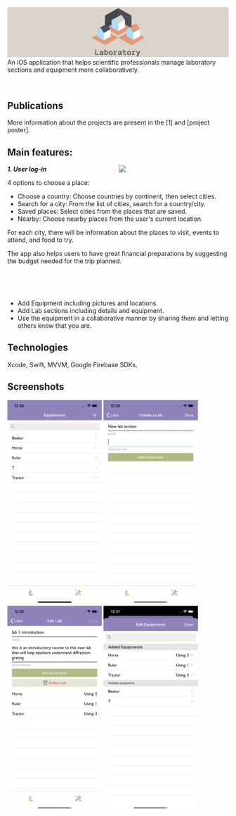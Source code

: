 ![alt laboratory](cover1.png)
An iOS application that helps scientific professionals manage laboratory sections and equipment more collaboratively.

<br/>
<h2>Publications</h2>
More information about the projects are present in the [1] and [project poster].



<h2>Main features:</h2>
<img align="right" src="Screenshots/places.png" width="250">

***1. User log-in***


4 options to choose a place:
- Choose a country: Choose countries by continent, then select cities.
- Search for a city: From the list of cities, search for a country/city.
- Saved places: Select cities from the places that are saved.
- Nearby: Choose nearby places from the user's current location.

For each city, there will be information about the places to visit, events to attend, and food to try.

The app also helps users to have great financial preparations by suggesting the budget needed for the trip planned.

<br/>
<br/>
<br/>

<ul>
    <li>Add Equipment including pictures and locations.</li>
    <li>Add Lab sections including details and equipment.</li>
    <li>Use the equipment in a collaborative manner by sharing them and letting others know that you are.</li>
</ul>

<h2>Technologies</h2>
<p>Xcode, Swift, MVVM, Google Firebase SDKs.</p>

<h2>Screenshots</h2>

<p float="left">
  <img src="Screenshots/equipmentList.png" width="215" />
  <img src="Screenshots/addNewLab.png" width="215" />
  <img src="Screenshots/labInfo.png" width="215" />
  <img src="Screenshots/addLabEquipment.png" width="215" />
</p>

[1]: http://www.reddit.com
[project poster]: http://www.reddit.com
